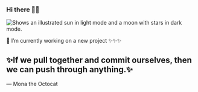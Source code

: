 ### Hi there 👋😄
<picture>
  <source media="(prefers-color-scheme: dark)" srcset="https://miro.medium.com/max/1024/0*4ty0Adbdg4dsVBo3.png">
  <source media="(prefers-color-scheme: light)" srcset="https://miro.medium.com/max/1024/0*4ty0Adbdg4dsVBo3.png">
  <img alt="Shows an illustrated sun in light mode and a moon with stars in dark mode." src="https://blog.hubspot.com/hs-fs/hubfs/7a8f8d634013568124e130728834d47a.gif?width=1500&name=7a8f8d634013568124e130728834d47a.gif">
  </picture>

🔭 I’m currently working on a new project ✨✨✨
<!--
**kais-chalghoumi/kais-chalghoumi** is a ✨ _special_ ✨ repository because its `README.md` (this file) appears on your GitHub profile.

Here are some ideas to get you started:

- 🔭 I’m currently working on ...
- 🌱 I’m currently learning ...
- 👯 I’m looking to collaborate on ...
- 🤔 I’m looking for help with ...
- 💬 Ask me about ...
- 📫 How to reach me: ...
- 😄 Pronouns: ...
- ⚡ Fun fact: ...
-->

<h2>✨If we pull together and commit ourselves, then we can push through anything.✨</h2>

— Mona the Octocat
